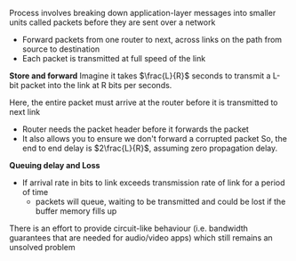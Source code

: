 Process involves breaking down application-layer messages into smaller units called packets before they are sent over a network
- Forward packets from one router to next, across links on the path from source to destination
- Each packet is transmitted at full speed of the link

**Store and forward**
Imagine it takes $\frac{L}{R}$ seconds to transmit a L-bit packet into the link at R bits per seconds.

Here, the entire packet must arrive at the router before it is transmitted to next link
- Router needs the packet header before it forwards the packet
- It also allows you to ensure we don't forward a corrupted packet
So, the end to end delay is $2\frac{L}{R}$, assuming zero propagation delay.

**Queuing delay and Loss**
- If arrival rate in bits to link exceeds transmission rate of link for a period of time
	- packets will queue, waiting to be transmitted and could be lost if the buffer memory fills up

There is an effort to provide circuit-like behaviour (i.e. bandwidth guarantees that are needed for audio/video apps) which still remains an unsolved problem